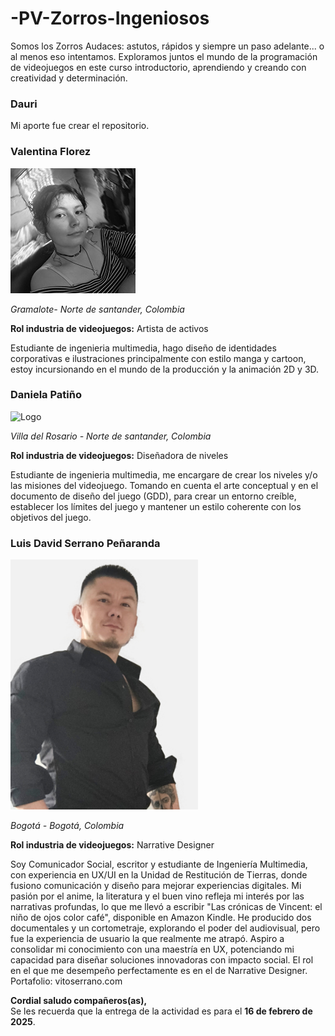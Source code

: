 # -PV-Zorros-Ingeniosos
Somos los Zorros Audaces: astutos, rápidos y siempre un paso adelante... o al menos eso intentamos. Exploramos juntos el mundo de la programación de videojuegos en este curso introductorio, aprendiendo y creando con creatividad y determinación.
### Dauri
Mi aporte fue crear el repositorio.


 ### **Valentina Florez**
![Foto](Valentina_F/foto.jpg)

_Gramalote- Norte de santander, Colombia_

**Rol industria de videojuegos:** Artista de activos

Estudiante de ingenieria multimedia, hago diseño de identidades corporativas e ilustraciones principalmente con estilo manga y cartoon, estoy incursionando en el mundo de la producción y la animación 2D y 3D.

### **Daniela Patiño**

<img src="https://github.com/Alexa0511/-PV-Zorros-Ingeniosos/blob/Daniela/Daniela_P/DanielaPatino.jpg?raw=true" alt="Logo" width="300" />

_Villa del Rosario - Norte de santander, Colombia_

**Rol industria de videojuegos:** Diseñadora de niveles

Estudiante de ingenieria multimedia, me encargare de crear los niveles y/o las misiones del videojuego. Tomando en cuenta el arte conceptual y en el documento de diseño del juego (GDD), para crear un entorno creíble, establecer los límites del juego y mantener un estilo coherente con los objetivos del juego.

### **Luis David Serrano Peñaranda**

<img src="https://github.com/dyjaimes/-PV-Zorros-Ingeniosos/blob/main/David_S/vito.jpeg?raw=true" alt="Foto Luis David" width="300" />

_Bogotá - Bogotá, Colombia_

**Rol industria de videojuegos:** Narrative Designer

Soy Comunicador Social, escritor y estudiante de Ingeniería Multimedia, con experiencia en UX/UI en la Unidad de Restitución de Tierras, donde fusiono comunicación y diseño para mejorar experiencias digitales. Mi pasión por el anime, la literatura y el buen vino refleja mi interés por las narrativas profundas, lo que me llevó a escribir "Las crónicas de Vincent: el niño de ojos color café", disponible en Amazon Kindle. He producido dos documentales y un cortometraje, explorando el poder del audiovisual, pero fue la experiencia de usuario la que realmente me atrapó. Aspiro a consolidar mi conocimiento con una maestría en UX, potenciando mi capacidad para diseñar soluciones innovadoras con impacto social. 
El rol en el que me desempeño perfectamente es en el de Narrative Designer.
Portafolio: vitoserrano.com

**Cordial saludo compañeros(as),**  
Se les recuerda que la entrega de la actividad es para el **16 de febrero de 2025**.